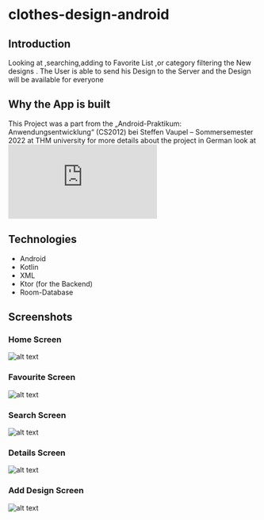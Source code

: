 # clothes-design-android

## Introduction
Looking at ,searching,adding to Favorite List ,or category
filtering the New designs .
The User is able to send his Design to the Server and the
Design will be available for everyone

## Why the App is built
This Project was a part from the „Android-Praktikum: Anwendungsentwicklung“ (CS2012)
bei Steffen Vaupel – Sommersemester 2022
at THM university
for more details about the project in German look at
![alt text](https://github.com/omarali1010/clothes-design-android/blob/main/Projectbericht.pdf)

## Technologies
- Android
- Kotlin
- XML
- Ktor (for the Backend)
- Room-Database


## Screenshots

### Home Screen

![alt text](https://github.com/omarali1010/clothes-design-android/blob/main/HomeFragment.png)

### Favourite Screen

![alt text](https://github.com/omarali1010/clothes-design-android/blob/main/favFragment.png)

### Search Screen

![alt text](https://github.com/omarali1010/clothes-design-android/blob/main/search.png)

### Details Screen

![alt text](https://github.com/omarali1010/clothes-design-android/blob/main/details.png)

### Add Design Screen

![alt text](https://github.com/omarali1010/clothes-design-android/blob/main/addfragment.png)
